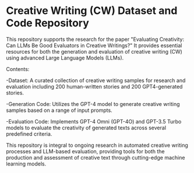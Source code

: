 # Creative Writing (CW) Dataset and Code Repository
This repository supports the research for the paper "Evaluating Creativity: Can LLMs Be Good Evaluators in Creative Writings?" It provides essential resources for both the generation and evaluation of creative writing (CW) using advanced Large Language Models (LLMs).

Contents:

-Dataset: A curated collection of creative writing samples for research and evaluation including 200 human-written stories and 200 GPT4-generated stories.

-Generation Code: Utilizes the GPT-4 model to generate creative writing samples based on a range of input prompts.

-Evaluation Code: Implements GPT-4 Omni (GPT-4O) and GPT-3.5 Turbo models to evaluate the creativity of generated texts across several predefined criteria.



This repository is integral to ongoing research in automated creative writing processes and LLM-based evaluation, providing tools for both the production and assessment of creative text through cutting-edge machine learning models.

